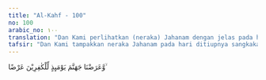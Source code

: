 ```yaml
---
title: "Al-Kahf - 100"
no: 100
arabic_no: ١٠٠
translation: "Dan Kami perlihatkan (neraka) Jahanam dengan jelas pada hari itu kepada orang kafir,"
tafsir: "Dan Kami tampakkan neraka Jahanam pada hari ditiupnya sangkakala kepada orang-orang kafir sehingga mereka melihat kedahsyatannya dan keganasannya yang luar biasa dan mereka mendengar pula suaranya dan semburan apinya yang sangat menakutkan, di mana mereka yakin bahwa mereka segera akan dijerumuskan ke dalamnya dan tidak dapat menghindarkan diri daripadanya.\n\nDiriwayatkan oleh Abu Sa'id al-Khudri bahwa Rasulullah saw bersabda:\n\n\"Bagaimana aku dapat bersenang-senang padahal malaikat Israfil sudah mendekatkan mulutnya pada ujung sangkakala dan telah menundukkan dahi dan telinganya telah siap-siap untuk mendengar kapan datangnya perintah dari Allah untuk meniup sangkakala itu. Dan seandainya jamaah haji yang berkumpul di Mina bersama-sama akan mengangkat sangkakala itu dari bumi niscaya mereka tidak mampu (karena sangat beratnya).\" Maka terdiamlah sahabat Rasulullah dan merasa berat mendengar berita itu. Maka Rasulullah saw bersabda, \"Bacalah (cukuplah) Allah sebagai penyelamat kami, dan Dia adalah sebaik penolong. Hanya kepada Allahlah (kami bertawakal).\" (Riwayat Ahmad dan at-Tirmidzi)"
---
```


وَّعَرَضْنَا جَهَنَّمَ يَوْمَىِٕذٍ لِّلْكٰفِرِيْنَ عَرْضًا ۙ
